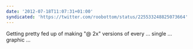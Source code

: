 ```yaml
---
date: '2012-07-18T11:07:31+01:00'
syndicated: 'https://twitter.com/roobottom/status/225533248825073664'
---
```

Getting pretty fed up of making "@ 2x" versions of every … single … graphic …
